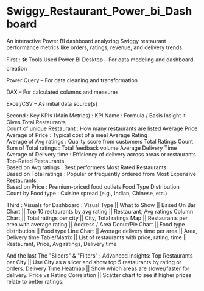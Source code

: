# Swiggy_Restaurant_Power_bi_Dashboard
An interactive Power BI dashboard analyzing Swiggy restaurant performance metrics like orders, ratings, revenue, and delivery trends.

  First : 
🛠 Tools Used
Power BI Desktop – For data modeling and dashboard creation

Power Query – For data cleaning and transformation

DAX – For calculated columns and measures

Excel/CSV – As initial data source(s)

   Second :
Key KPIs (Main Metrics) : 
KPI Name	:       Formula / Basis	Insight it Gives
Total Restaurants	
Count of unique Restaurant  :   How many restaurants are listed
Average Price	
Average of Price  :   Typical cost of a meal
Average Rating	
Average of Avg ratings	:   Quality score from customers
Total Ratings Count	
Sum of Total ratings	:   Total feedback volume
Average Delivery Time	
Average of Delivery time  :    Efficiency of delivery across areas or restaurants
Top-Rated Restaurants	
Based on Avg ratings	:   Best performers
Most Rated Restaurants	
Based on Total ratings	:     Popular or frequently ordered from
Most Expensive Restaurants	
Based on Price	:   Premium-priced food outlets
Food Type Distribution	
Count by Food type   :      Cuisine spread (e.g., Indian, Chinese, etc.)

  Third : 
Visuals for Dashboard : 
Visual Type   ||  What to Show	 ||   Based On
Bar Chart	|| Top 10 restaurants by avg rating ||	Restaurant, Avg ratings
Column Chart	|| Total ratings per city	|| City, Total ratings
Map	||  Restaurants per area with average rating ||	Address / Area
Donut/Pie Chart	 ||  Food type distribution  ||  Food type
Line Chart	||  Average delivery time per area ||  Area, Delivery time
Table/Matrix	||  List of restaurants with price, rating, time ||  Restaurant, Price, Avg ratings, Delivery time

   And the last The "Slicers" & "Filters" : 
Advanced Insights:
Top Restaurants per City  ||	Use City as a slicer and show top 5 restaurants by rating or orders.
Delivery Time Heatmap ||  Show which areas are slower/faster for delivery.
Price vs Rating Correlation  ||  Scatter chart to see if higher prices relate to better ratings.
